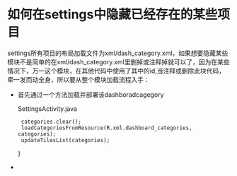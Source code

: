 
# 如何在settings中隐藏已经存在的某些项目

settings所有项目的布局加载文件为xml/dash_category.xml，如果想要隐藏某些模块不是简单的在xml/dash_category.xml里删掉或注释掉就可以了，因为在某些情况下，万一这个模块，在其他代码中使用了其中的id,当注释或删除此块代码，牵一发而动全身，所以要从整个模块加载流程入手：

 - 首先通过一个方法加载并部署该dashboradcagegory
    
    SettingsActivity.java
    
        categories.clear();
        loadCategoriesFromResource(R.xml.dashboard_categories, categories);
        updateTilesList(categories);
    }
    
  - 
